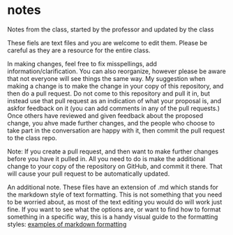 # notes
Notes from the class, started by the professor and updated by the class

These fiels are text files and you are welcome to edit them.  Please be careful as they are a resource for the entire class.

In making changes, feel free to fix misspellings, add information/clarification.  You can also reorganize, however please be aware that not everyone will see things the same way.  My suggestion when making a change is to make the change in your copy of this repository, and then do a pull request.  Do not come to this repository and pull it in, but instead use that pull request as an indication of what your proposal is, and askfor feedback on it (you can add comments in any of the pull requests.)  Once others have reviewed and given feedback about the proposed change, you ahve made further changes, and the people who choose to take part in the conversation are happy with it, then commit the pull request to the class repo.

Note: If you create a pull request, and then want to make further changes before you have it pulled in.  All you need to do is make the additional change to your copy of the repository on GitHub, and commit it there.  That will cause your pull request to be automatically updated.


An additional note.  These files have an extension of .md which stands for the markdown style of text formatting.  This is not something that you need to be worried about, as most of the text editing you would do will work just fine.
If you want to see what the options are, or want to find how to format something in a specific way, this is a handy visual guide to the formatting styles: 
[examples of markdown formatting](https://github.com/adam-p/markdown-here/wiki/Markdown-Cheatsheet)
